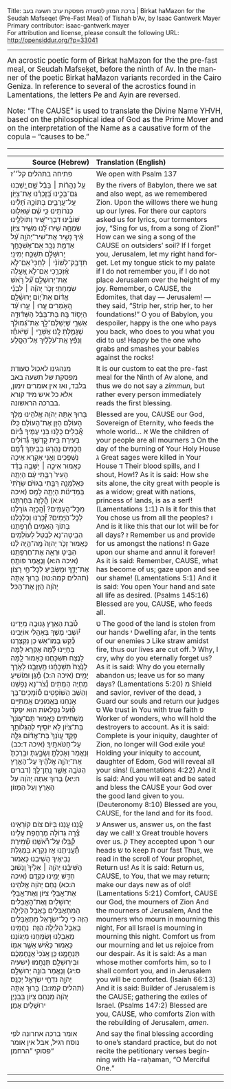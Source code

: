 <html>
<head></head>
<body>
Title: ברכת המזון לסעודה מפסקת ערב תשעה בעב | Birkat haMazon for the Seudah Mafseqet (Pre-Fast Meal) of Tishah b'Av, by Isaac Gantwerk Mayer<br />
Primary contributor: isaac-gantwerk.mayer<br />
For attribution and license, please consult the following URL: <a href="http://opensiddur.org/?p=33041">http://opensiddur.org/?p=33041</a>
<p />
<hr />

<div class="english" lang="en" style="font-size: 1.2em;">
An acrostic poetic form of Birkat haMazon for the the pre-fast meal, or Seudah Mafseḳet, before the ninth of Av. In the manner of the poetic Birkat haMazon variants recorded in the Cairo Geniza. In reference to several of the acrostics found in Lamentations, the letters Pe and Ayin are reversed.

Note: “The CAUSE” is used to translate the Divine Name YHVH, based on the philosophical idea of God as the Prime Mover and on the interpretation of the Name as a causative form of the copula – “causes to be.”
</div>

<hr />

<table style="margin-left: auto;margin-right: auto;" class="draggable">
<thead><tr><th id="x" style="text-align: right;">Source (Hebrew)</th><th style="text-align: left;">Translation (English)</th></tr></thead>
<tbody>
<tr><td style="vertical-align:top;">
<div class="liturgy" lang="he">
<span class="instruction">פתיחה בתהלים קל׳׳ז</span>
</span></div></td>
 
<td style="vertical-align:top;">
<div class="english" lang="en">
<span class="instruction">We open with Psalm 137</span>
</div></td></tr>


<tr><td style="vertical-align:top;">
<div class="liturgy" lang="he">
עַ֥ל נַהֲר֨וֹת ׀ בָּבֶ֗ל 
שָׁ֣ם יָ֭שַׁבְנוּ גַּם־בָּכִ֑ינוּ בְּ֝זׇכְרֵ֗נוּ אֶת־צִיּֽוֹן׃
עַֽל־עֲרָבִ֥ים בְּתוֹכָ֑הּ תָּ֝לִ֗ינוּ כִּנֹּרוֹתֵֽינוּ׃
כִּ֤י שָׁ֨ם שְֽׁאֵל֢וּנוּ שׁוֹבֵ֡ינוּ דִּבְרֵי־שִׁ֭יר וְתוֹלָלֵ֣ינוּ שִׂמְחָ֑ה 
שִׁ֥ירוּ לָ֗֝נוּ מִשִּׁ֥יר צִיּֽוֹן׃
אֵ֗יךְ נָשִׁ֥יר אֶת־שִׁיר־יְהֹוָ֑ה עַ֗֝ל אַדְמַ֥ת נֵכָֽר׃
אִֽם־אֶשְׁכָּחֵ֥ךְ יְֽרוּשָׁלָ֗&#x200d;ִם תִּשְׁכַּ֥ח יְמִינִֽי׃
תִּדְבַּֽק־לְשׁוֹנִ֨י ׀ לְחִכִּי֮ אִם־לֹ֢א אֶ֫זְכְּרֵ֥כִי 
אִם־לֹ֣א אַ֭עֲלֶה אֶת־יְרוּשָׁלַ֑&#x200d;ִם עַ֗֝ל רֹ֣אשׁ שִׂמְחָתִֽי׃
זְכֹ֤ר יְהֹוָ֨ה ׀ לִבְנֵ֬י אֱד֗וֹם אֵת֮ י֤וֹם יְֽרוּשָׁ֫לָ֥&#x200d;ִם הָ֭אֹ֣מְרִים
עָ֤רוּ ׀ עָ֑רוּ עַ֗֝ד הַיְס֥וֹד בָּֽהּ׃
בַּת־בָּבֶ֗ל הַשְּׁד֫וּדָ֥ה אַשְׁרֵ֥י שֶׁיְשַׁלֶּם־לָ֑ךְ 
אֶת־גְּ֝מוּלֵ֗ךְ שֶׁגָּמַ֥לְתְּ לָֽנוּ׃
אַשְׁרֵ֤י ׀ שֶׁיֹּאחֵ֓ז וְנִפֵּ֬ץ אֶֽת־עֹ֝לָלַ֗יִךְ אֶל־הַסָּֽלַע׃
</span></div></td>
 
<td style="vertical-align:top;">
<div class="english" lang="en">
By the rivers of Babylon, 
there we sat and also wept, as we remembered Zion. 
Upon the willows there we hung up our lyres. 
For there our captors asked us for lyrics, our tormentors joy, 
“Sing for us, from a song of Zion!” 
How can we sing a song of the CAUSE on outsiders’ soil? 
If I forget you, Jerusalem, let my right hand forget. 
Let my tongue stick to my palate if I do not remember you, 
if I do not place Jerusalem over the height of my joy. 
Remember, o CAUSE, the Edomites, that day — Jerusalem! — they said, 
“Strip her, strip her, to her foundations!” 
O you of Babylon, you despoiler, happy is the one who pays you back, 
who does to you what you did to us! 
Happy be the one who grabs and smashes your babies against the rocks!
</div></td></tr>


<tr><td style="vertical-align:top;">
<div class="liturgy" lang="he">
<span class="instruction">מנהגינו לאכול סעודת מפסקת של תשעה באב בלבד, ואז אין אומרים זימון, 
אלא כל איש מיד קורא בברכה הראשונה.</span>
</span></div></td>
 
<td style="vertical-align:top;">
<div class="english" lang="en">
<span class="instruction">It is our custom to eat the pre-fast meal for the Ninth of Av alone, and thus we do not say a <em>zimmun</em>, 
but rather every person immediately reads the first blessing.</span>
</div></td></tr>


<tr><td style="vertical-align:top;">
<div class="liturgy" lang="he">
בָּרוּךְ אַתָּה 
יְהֹוָה אֱלֹהֵינוּ
מֶלֶךְ הָעוֹלָם 
הַזָּן אֶת־הָעוֹלָם כֻּלּוֹ׃
אֲ֯בֵלִים כֻּלָּנוּ בְּנֵי עַמֶּיךָ
בְּ֯יוֹם בְּעִירַת בֵּית קׇדְשֶׁךָ
גְּ֯דוֹלִים חֲכָמִים נֶהֶרְגוּ בְּבֵיתֶךָ
דָּ֯מָם נִשְׁפָּכִים וַאֲנִי אֶקְרָא אֵיכָה
כָּאָמוּר	אֵיכָ֣ה ׀ יָשְׁבָ֣ה בָדָ֗ד 
הָעִיר֙ רַבָּ֣תִי עָ֔ם הָיְתָ֖ה כְּאַלְמָנָ֑ה 
רַּבָּ֣תִי בַגּוֹיִ֗ם שָׂרָ֙תִי֙ בַּמְּדִינ֔וֹת הָיְתָ֖ה לָמַֽס׃ <span class="citation">(איכה א:א)</span>
הֲ֯לָזָה בְּחַרְתָּנוּ מִכׇּל־הָעַמִּים?
וְ֯הֲכָזָה גּוֹרָלֵנוּ לְכׇל־הַיָּמִים?
זׇ֯כְרֵנוּ וְכַלְכְּלֵנוּ בְּתוֹךְ הָאֻמִּים
חֶ֯רְפָּתֵנוּ הַבִּיטָה־נָא לְבַטֵּל לְעוֹלָמִים
כָּאָמוּר	זְכֹ֤ר יְהוָה֙ מֶֽה־הָ֣יָה לָ֔נוּ 
הַבִּ֖יטָ וּרְאֵ֥ה אֶת־חֶרְפָּתֵֽנוּ׃ <span class="citation">(איכה ה:א)</span>
וְנֶאֱמַר	פּוֹתֵ֥חַ אֶת־יָדֶ֑ךָ 
וּמַשְׂבִּ֖יעַ לְכׇל־חַ֣י רָצֽוֹן׃ <span class="citation">(תהלים קמה:טז)</span>
בָּרוּךְ אַתָּה יְהֹוָה 
הַזָּן אֶת־הַכּל׃
</span></div></td>
 
<td style="vertical-align:top;">
<div class="english" lang="en">
Blessed are you, 
CAUSE our God, 
Sovereign of Eternity, 
who feeds the whole world…
א We the children of your people are all mourners 
ב On the day of the burning of Your Holy House
ג Great sages were killed in Your House
ד Their blood spills, and I shout, How!?
As it is said: How she sits alone, 
the city great with people is as a widow; 
great with nations, princess of lands, is as a serf! <span class="citation">(Lamentations 1:1)</span>
ה Is it for this that You chose us from all the peoples?
ו And is it like this that our lot will be for all days?
ז Remember us and provide for us amongst the nations!
ח Gaze upon our shame and annul it forever!
As it is said: Remember, CAUSE, what has become of us; 
gaze upon and see our shame! <span class="citation">(Lamentations 5:1)</span>
And it is said: You open Your hand 
and sate all life as desired. <span class="citation">(Psalms 145:16)</span>
Blessed are you, CAUSE, 
who feeds all.
</div></td></tr>


<tr><td style="vertical-align:top;">
<div class="liturgy" lang="he">
טֹ֯בַת הָאָרֶץ גְּנוּבָה מִיָּדֵינוּ
י֯וֹשְׁבֵי מֶשֶׁךְ בְּאָהֳלִי אוֹיְבֵינוּ
כְּ֯קַשׁ בְּמוֹ־אֵשׁ כֵּן נִקְצַרְנוּ בְּחַיֵּינוּ
לָ֯מָּה אֶקְרָא לָמָּה לָנֶצַח תִּשְׁכָּחֶנּוּ
כָּאָמוּר	לָ֤מָּה לָנֶ֙צַח֙ תִּשְׁכָּחֵ֔נוּ 
תַּֽעַזְבֵ֖נוּ לְאֹ֥רֶךְ יָמִֽים׃ <span class="citation">(איכה ה:כ)</span>
מָ֯גֵן וּמוֹשִׁיעַ מְחַיֶּה הַמֵּתִים
נְ֯צֹר־נָא נָפְשֵׁנוּ וְהַשֵּׁב הַשּׁוֹפְטִים
ס֯וֹמְכִים־בָּךְ אֲנַחְנוּ בֶּאֱמוּנִים אֲמִתִּיִּים
פּ֯וֹעֵל נִפְלָאוֹת הוּא יִפְקֹד מַשְׁחִיתִים
כָּאָמוּר	תַּם־עֲוֺנֵךְ֙ בַּת־צִיּ֔וֹן 
לֹ֥א יוֹסִ֖יף לְהַגְלוֹתֵ֑ךְ 
פָּקַ֤ד עֲוֺנֵךְ֙ בַּת־אֱד֔וֹם 
גִּלָּ֖ה עַל־חַטֹּאתָֽיִךְ׃ <span class="citation">(איכה ד:כב)</span>
וְנֶאֱמַר	וְאָכַלְתָּ֖ 
וְשָׂבָ֑עְתָּ 
וּבֵֽרַכְתָּ֙ אֶת־יְהֹוָ֣ה אֱלֹהֶ֔יךָ עַל־הָאָ֥רֶץ הַטֹּבָ֖ה אֲשֶׁ֥ר נָֽתַן־לָֽךְ׃ <span class="citation">(דברים ח:יא)</span>
בָּרוּךְ אַתָּה יְהֹוָה 
עַל הָאָרֶץ וְעַל הַמָּזוֹן׃
</span></div></td>
 
<td style="vertical-align:top;">
<div class="english" lang="en">
ט The good of the land is stolen from our hands
י Dwelling afar, in the tents of our enemies
כ Like straw amidst fire, thus our lives are cut off.
ל Why, I cry, why do you eternally forget us?
As it is said: Why do you eternally abandon us; 
leave us for so many days? <span class="citation">(Lamentations 5:20)</span>
מ Shield and savior, reviver of the dead,
נ Guard our souls and return our judges
ס We trust in You with true faith
פ Worker of wonders, who will hold the destroyers to account.
As it is said: Complete is your iniquity, daughter of Zion, 
no longer will God exile you! 
Holding your iniquity to account, daughter of Edom, 
God will reveal all your sins! <span class="citation">(Lamentations 4:22)</span>
And it is said: And you will eat 
and be sated 
and bless the CAUSE your God over the good land given to you. <span class="citation">(Deuteronomy 8:10)</span>
Blessed are you, CAUSE, 
for the land and for its food.
</div></td></tr>


<tr><td style="vertical-align:top;">
<div class="liturgy" lang="he">
עֲ֯נֵנוּ עֲנֵנוּ בְּיוֹם צוֹם קוֹרְאֵינוּ
צָ֯רָה גְּדוֹלָה מְרַחֶפֶת עָלֵינוּ
קִ֯בְּלוּ עַל־רֹ֯אשֵׁנוּ שְׁ֯מִירַת תַּ֯עֲנִיתֵנוּ
אָז נִקְרָא בִּמְגִלַּת נְבִיאֶיךָ הֲשִׁיבֵנוּ
כָּאָמוּר	הֲשִׁיבֵ֨נוּ יְהֹוָ֤ה ׀ אֵלֶ֙יךָ֙ וְֽנָשׁ֔וּבָ
חַדֵּ֥שׁ יָמֵ֖ינוּ כְּקֶֽדֶם׃ <span class="citation">(איכה ה:כא)</span>
נַחֵם יְהֹוָה אֱלהֵינוּ אֶת־אֲבֵלֵי צִיּוֹן 
וְ‏אֶת־אֲבֵלֵי יְרוּשָׁלַיִם
וְאֶת־הָאֲבֵלִים הַמִּתְאַבְּלִים בָּאֵבֶל הַלַּיְלָה הַזֶּה
כִּי כׇל־יִשְׂרָאֵל מִתְאַבְּלִים בְּאֵבֶל הַלַּיְלָה הַזֶּה׃ 
נַחֲמִינוּ מֵאֶבְלֵנוּ וְשַׂמְּחֵנוּ מִיְּגוֹנֵנוּ׃
כָּאָמוּר	כְּאִ֕ישׁ אֲשֶׁ֥ר אִמּ֖וֹ תְּנַחֲמֶ֑נּוּ 
כֵּ֤ן אָֽנֹכִי֙ אֲנַ֣חֶמְכֶ֔ם וּבִירֽוּשָׁלִַ֖ם תְּנֻחָֽמוּ׃ <span class="citation">(ישעיה ס:יג)</span>
וְנֶאֱמַר	בֹּונֵ֣ה יְרוּשָׁלִַ֣ם יְהוָ֑ה 
נִדְחֵ֖י יִשְׂרָאֵ֣ל יְכַנֵּֽס׃ <span class="citation">(תהלים קמז:ב)</span>
בָּרוּךְ אַתָּה יְהֹוָה 
מְנַחֵם צִיּוֹן בְּבִנְיַן ירוּשָׁלַיִם 
אָמֵן׃
</span></div></td>
 
<td style="vertical-align:top;">
<div class="english" lang="en">
ע Answer us, answer us, on the fast day we call!
צ Great trouble hovers over us.
ק They accepted upon ר our heads ש to keep ת our fast
Thus, we read in the scroll of Your prophet, Return us! 
As it is said: Return us, CAUSE, to You, that we may return; 
make our days new as of old! <span class="citation">(Lamentations 5:21)</span>
Comfort, CAUSE our God, the mourners of Zion
And the mourners of Jerusalem,
And the mourners who mourn in mourning this night,
For all Israel is mourning in mourning this night.
Comfort us from our mourning and let us rejoice from our despair.
As it is said: As a man whose mother comforts him, 
so to I shall comfort you, and in Jerusalem you will be comforted. <span class="citation">(Isaiah 66:13)</span>
And it is said: Builder of Jerusalem is the CAUSE; 
gathering the exiles of Israel. <span class="citation">(Psalms 147:2)</span>
Blessed are you, CAUSE, 
who comforts Zion with the rebuilding of Jerusalem, 
<em>amen</em>.
</div></td></tr>


<tr><td style="vertical-align:top;">
<div class="liturgy" lang="he">
<span class="instruction">אומר ברכה אחרונה לפי נוסח רגיל, 
אבל אין אומר פסוקי ”הרחמן“</span>
</span></div></td>
 
<td style="vertical-align:top;">
<div class="english" lang="en">
<span class="instruction">And say the final blessing according to one’s standard practice, 
but do not recite the petitionary verses beginning with Ha-raḥaman, “O Merciful One.”</span>
</div></td></tr>
</tbody></table>

<hr />

&nbsp;
</body>
</html>